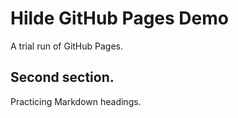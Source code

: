 # Hilde GitHub Pages Demo

A trial run of GitHub Pages. 

## Second section. 

Practicing Markdown headings. 
